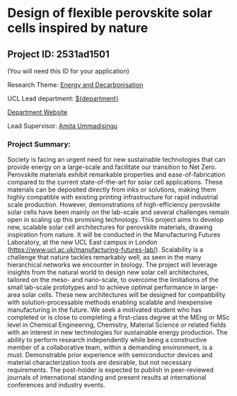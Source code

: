 # Design of flexible perovskite solar cells inspired by nature

## Project ID: **2531ad1501**
(You will need this ID for your application)

Research Theme: [Energy and Decarbonisation](../themes/energy-and-decarbonisation.md)

UCL Lead department: [${department}](../departments/chemical-engineering.md)

[Department Website](https://www.ucl.ac.uk/chemical-engineering)

Lead Supervisor: [Amita Ummadisingu](https://profiles.ucl.ac.uk/88983)

### Project Summary:

Society is facing an urgent need for new sustainable technologies that can provide energy on a large-scale and facilitate our transition to Net Zero. Perovskite materials exhibit remarkable properties and ease-of-fabrication compared to the current state-of-the-art for solar cell applications. These materials can be deposited directly from inks or solutions, making them highly compatible with existing printing infrastructure for rapid industrial scale production. However, demonstrations of high-efficiency perovskite solar cells have been mainly on the lab-scale and several challenges remain open in scaling up this promising technology. 
This project aims to develop new, scalable solar cell architectures for perovskite materials, drawing inspiration from nature. It will be conducted in the Manufacturing Futures Laboratory, at the new UCL East campus in London (https://www.ucl.ac.uk/manufacturing-futures-lab/). Scalability is a challenge that nature tackles remarkably well, as seen in the many hierarchical networks we encounter in biology. The project will leverage insights from the natural world to design new solar cell architectures, tailored on the meso- and nano-scale, to overcome the limitations of the small lab-scale prototypes and to achieve optimal performance in large-area solar cells. These new architectures will be designed for compatibility with solution-processable methods enabling scalable and inexpensive manufacturing in the future.
We seek a motivated student who has completed or is close to completing a first-class degree at the MEng or MSc level in Chemical Engineering, Chemistry, Material Science or related fields with an interest in new technologies for sustainable energy production. The ability to perform research independently while being a constructive member of a collaborative team, within a demanding environment, is a must. Demonstrable prior experience with semiconductor devices and material characterization tools are desirable, but not necessary requirements. The post-holder is expected to publish in peer-reviewed journals of international standing and present results at international conferences and industry events.
